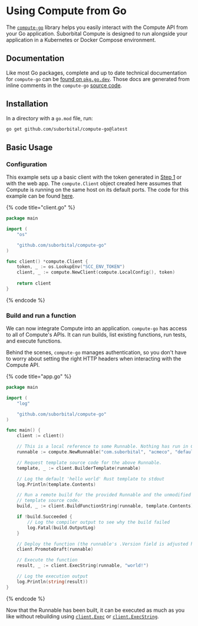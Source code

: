 # Using Compute from Go
The [`compute-go`](https://github.com/suborbital/compute-go) library helps you easily interact with the Compute API from your Go application. Suborbital Compute is designed to run alongside your application in a Kubernetes or Docker Compose environment. 

## Documentation
Like most Go packages, complete and up to date technical documentation for `compute-go` can be [found on `pkg.go.dev`](https://pkg.go.dev/github.com/suborbital/compute-go#section-readme). Those docs are generated from inline comments in the `compute-go` [source code](https://github.com/suborbital/compute-go).

## Installation
In a directory with a `go.mod` file, run:
```bash
go get github.com/suborbital/compute-go@latest
```

## Basic Usage
### Configuration
This example sets up a basic client with the token generated in [Step 1](../1.-create-an-environment-token-with-subo.md) or with the web app. The `compute.Client` object created here assumes that Compute is running on the same host on its default ports. The code for this example can be found [here](https://github.com/suborbital/compute-go/blob/main/examples/app).

{% code title="client.go" %}
```go
package main

import (
	"os"

	"github.com/suborbital/compute-go"
)

func client() *compute.Client {
	token, _ := os.LookupEnv("SCC_ENV_TOKEN")
	client, _ := compute.NewClient(compute.LocalConfig(), token)
	
	return client
}
```
{% endcode %}

### Build and run a function
We can now integrate Compute into an application. `compute-go` has access to all of Compute's APIs. It can run builds, list existing functions, run tests, and execute functions.

Behind the scenes, `compute-go` manages authentication, so you don't have to worry about setting the right HTTP headers when interacting with the Compute API.

{% code title="app.go" %}
```go
package main

import (
	"log"

	"github.com/suborbital/compute-go"
)

func main() {
	client := client()

	// This is a local reference to some Runnable. Nothing has run in Compute at this point.
	runnable := compute.NewRunnable("com.suborbital", "acmeco", "default", "rs-hello-world", "rust")

	// Request template source code for the above Runnable.
	template, _ := client.BuilderTemplate(runnable)

	// Log the default 'hello world' Rust template to stdout
	log.Println(template.Contents)

	// Run a remote build for the provided Runnable and the unmodified 'hello world'
	// template source code.
	build, _ := client.BuildFunctionString(runnable, template.Contents)

	if !build.Succeeded {
		// Log the compiler output to see why the build failed
		log.Fatal(build.OutputLog)
	}

	// Deploy the function (the runnable's .Version field is adjusted here)
	client.PromoteDraft(runnable)

	// Execute the function
	result, _ := client.ExecString(runnable, "world!")

	// Log the execution output
	log.Println(string(result))
}
```
{% endcode %}

Now that the Runnable has been built, it can be executed as much as you like without rebuilding using [`client.Exec`](https://pkg.go.dev/github.com/suborbital/compute-go#Client.Exec) or [`client.ExecString`](https://pkg.go.dev/github.com/suborbital/compute-go#Client.ExecString).
